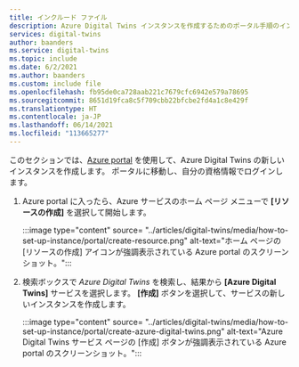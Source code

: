 ```yaml
---
title: インクルード ファイル
description: Azure Digital Twins インスタンスを作成するためのポータル手順のインクルード ファイル
services: digital-twins
author: baanders
ms.service: digital-twins
ms.topic: include
ms.date: 6/2/2021
ms.author: baanders
ms.custom: include file
ms.openlocfilehash: fb95de0ca728aab221c7679cfc6942e579a78695
ms.sourcegitcommit: 8651d19fca8c5f709cbb22bfcbe2fd4a1c8e429f
ms.translationtype: HT
ms.contentlocale: ja-JP
ms.lasthandoff: 06/14/2021
ms.locfileid: "113665277"
---
```

このセクションでは、[Azure portal](https://ms.portal.azure.com/) を使用して、Azure Digital Twins の新しいインスタンスを作成します。 ポータルに移動し、自分の資格情報でログインします。

1. Azure portal に入ったら、Azure サービスのホーム ページ メニューで **[リソースの作成]** を選択して開始します。

    :::image type="content" source= "../articles/digital-twins/media/how-to-set-up-instance/portal/create-resource.png" alt-text="ホーム ページの [リソースの作成] アイコンが強調表示されている Azure portal のスクリーンショット。":::

2. 検索ボックスで *Azure Digital Twins* を検索し、結果から **[Azure Digital Twins]** サービスを選択します。 **[作成]** ボタンを選択して、サービスの新しいインスタンスを作成します。

    :::image type="content" source= "../articles/digital-twins/media/how-to-set-up-instance/portal/create-azure-digital-twins.png" alt-text="Azure Digital Twins サービス ページの [作成] ボタンが強調表示されている Azure portal のスクリーンショット。":::